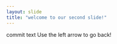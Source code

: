 ```yaml
---
layout: slide
title: "welcome to our second slide!"
---
```

commit text
Use the left arrow to go back!
